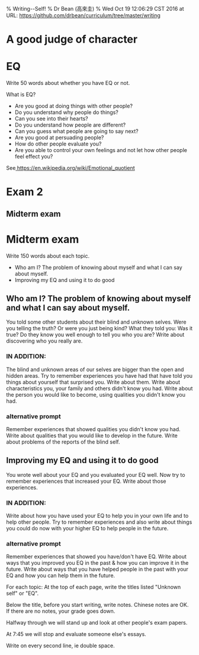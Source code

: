 % Writing--Self!
% Dr Bean (高來圭)
% Wed Oct 19 12:06:29 CST 2016 at URL: https://github.com/drbean/curriculum/tree/master/writing

# A good judge of character

# EQ

Write 50 words about whether you have EQ or not.

What is EQ?                                                                                                                                    

- Are you good at doing things with other people?
- Do you understand why people do things?
- Can you see into their hearts?
- Do you understand how people are different?
- Can you guess what people are going to say next?
- Are you good at persuading people?
- How do other people evaluate you?
- Are you able to control your own feelings and not let how other people feel effect you?

See[ https://en.wikipedia.org/wiki/Emotional_quotient ](https://en.wikipedia.org/wiki/Emotional_quotient)

# Exam 2

## Midterm exam
# Midterm exam

Write 150 words about each topic. 

* Who am I? The problem of knowing about myself and what I can say about myself.
* Improving my EQ and using it to do good

## Who am I? The problem of knowing about myself and what I can say about myself.

You told some other students about their blind and unknown selves. Were you telling the truth? Or were you just being kind? What they told you: Was it true? Do they know you well enough to tell you who you are? Write about discovering who you really are.

### IN ADDITION:

The blind and unknown areas of our selves are bigger than the open and hidden areas. Try to remember experiences you have had that have told you things about yourself that surprised you. Write about them. Write about characteristics you, your family and others didn't know you had. Write about the person you would like to become, using qualities you didn't know you had.

### alternative prompt

Remember experiences that showed qualities you didn't know you had.
Write about qualities that you would like to develop in the future.
Write about problems of the reports of the blind self.

## Improving my EQ and using it to do good

You wrote well about your EQ and you evaluated your EQ well. 
Now try to remember experiences that increased your EQ. Write about those experiences. 

### IN ADDITION:

Write about how you have used your EQ to help you in your own life and to help other people. Try to remember experiences and also write about things you could do now with your higher EQ to help people in the future.

### alternative prompt

Remember experiences that showed you have/don't have EQ.
Write about ways that you improved you EQ in the past & how you can improve it in the future.
Write about ways that you have helped people in the past with your EQ and how you can help them in the future.

For each topic: At the top of each page, write the titles listed "Unknown self" or "EQ".

Below the title, before you start writing, write notes. Chinese notes are OK. If there are no notes, your grade goes down.

Halfway through we will stand up and look at other people's exam papers.

At 7:45 we will stop and evaluate someone else's essays.

Write on every second line, ie double space.

